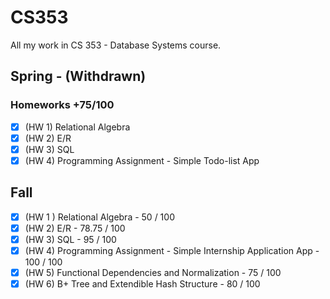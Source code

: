 # CS353
All my work in CS 353 - Database Systems course.

## Spring - (Withdrawn)
### Homeworks +75/100
- [x] (HW 1) Relational Algebra
- [x] (HW 2) E/R
- [x] (HW 3) SQL
- [x] (HW 4) Programming Assignment - Simple Todo-list App

## Fall
- [x] (HW 1 ) Relational Algebra - 50 / 100
- [x] (HW 2) E/R - 78.75 / 100
- [x] (HW 3) SQL - 95 / 100
- [x] (HW 4) Programming Assignment - Simple Internship Application App - 100 / 100
- [x] (HW 5) Functional Dependencies and Normalization - 75 / 100
- [x] (HW 6) B+ Tree and Extendible Hash Structure - 80 / 100
